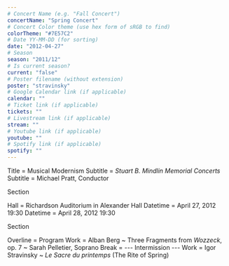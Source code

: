 ```yaml
---
# Concert Name (e.g. "Fall Concert")
concertName: "Spring Concert"
# Concert Color theme (use hex form of sRGB to find)
colorTheme: "#7E57C2"
# Date YY-MM-DD (for sorting)
date: "2012-04-27"
# Season
season: "2011/12"
# Is current season?
current: "false"
# Poster filename (without extension)
poster: "stravinsky"
# Google Calendar link (if applicable)
calendar: ""
# Ticket link (if applicable)
tickets: ""
# Livestream link (if applicable)
stream: ""
# Youtube link (if applicable)
youtube: ""
# Spotify link (if applicable)
spotify: ""
---
```

Title = Musical Modernism
Subtitle = *Stuart B. Mindlin Memorial Concerts*
Subtitle = Michael Pratt, Conductor

Section

Hall = Richardson Auditorium in Alexander Hall
Datetime = April 27, 2012 19:30
Datetime = April 28, 2012 19:30

Section

Overline = Program
Work = Alban Berg ~ Three Fragments from *Wozzeck*, op. 7 ~ Sarah Pelletier, Soprano
Break = --- Intermission ---
Work = Igor Stravinsky ~ *Le Sacre du printemps* (The Rite of Spring)
